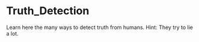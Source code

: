 # Truth_Detection
Learn here the many ways to detect truth from humans. Hint: They try to lie a lot.
